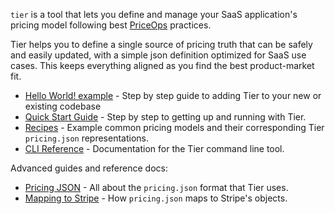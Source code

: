 `tier` is a tool that lets you define and manage your SaaS
application's pricing model following best
[PriceOps](https://priceops.org) practices.

Tier helps you to define a single source of pricing truth that
can be safely and easily updated, with a simple json definition
optimized for SaaS use cases. This keeps everything aligned as
you find the best product-market fit.

* [Hello World! example](https://blog.tier.run/tier-hello-world-demo) - Step by step guide to adding Tier to your new or existing codebase
* [Quick Start Guide](https://tier.run/docs/quickstart) - Step by step to
  getting up and running with Tier.
* [Recipes](https://tier.run/docs/recipes) - Example common pricing models and
  their corresponding Tier `pricing.json` representations.
* [CLI Reference](https://tier.run/docs/cli) - Documentation for the Tier
  command line tool.

Advanced guides and reference docs:

* [Pricing JSON](https://tier.run/docs/pricing.json) - All about the
  `pricing.json` format that Tier uses.
* [Mapping to Stripe](https://tier.run/docs/mapping.md) - How `pricing.json` maps to
  Stripe's objects.
